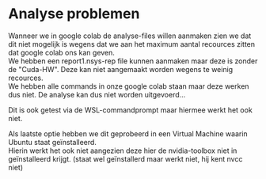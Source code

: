 # Analyse problemen

Wanneer we in google colab de analyse-files willen aanmaken zien we dat dit niet mogelijk is wegens dat we aan het maximum aantal recources zitten dat google colab ons kan geven.  
We hebben een report1.nsys-rep file kunnen aanmaken maar deze is zonder de "Cuda-HW". Deze kan niet aangemaakt worden wegens te weinig recources.  
We hebben alle commands in onze google colab staan maar deze werken dus niet. De analyse kan dus niet worden uitgevoerd...

Dit is ook getest via de WSL-commandprompt maar hiermee werkt het ook niet.    

Als laatste optie hebben we dit geprobeerd in een Virtual Machine waarin Ubuntu staat geïnstalleerd.  
Hierin werkt het ook niet aangezien deze hier de nvidia-toolbox niet in geïnstalleerd krijgt. (staat wel geïnstallerd maar werkt niet, hij kent nvcc niet)  
